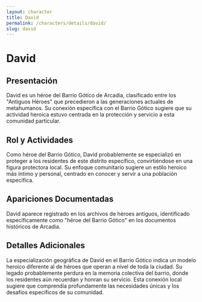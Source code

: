 ```yaml
---
layout: character
title: David
permalink: /characters/details/david/
slug: david
---
```


# David

## Presentación
David es un héroe del Barrio Gótico de Arcadia, clasificado entre los "Antiguos Héroes" que precedieron a las generaciones actuales de metahumanos. Su conexión específica con el Barrio Gótico sugiere que su actividad heroica estuvo centrada en la protección y servicio a esta comunidad particular.

## Rol y Actividades
Como héroe del Barrio Gótico, David probablemente se especializó en proteger a los residentes de este distrito específico, convirtiéndose en una figura protectora local. Su enfoque comunitario sugiere un estilo heroico más íntimo y personal, centrado en conocer y servir a una población específica.

## Apariciones Documentadas
David aparece registrado en los archivos de héroes antiguos, identificado específicamente como "héroe del Barrio Gótico" en los documentos históricos de Arcadia.

## Detalles Adicionales
La especialización geográfica de David en el Barrio Gótico indica un modelo heroico diferente al de héroes que operan a nivel de toda la ciudad. Su legado probablemente perdura en la memoria colectiva del barrio, donde los residentes aún recuerdan y honran su servicio. Esta conexión local sugiere que comprendía profundamente las necesidades únicas y los desafíos específicos de su comunidad.